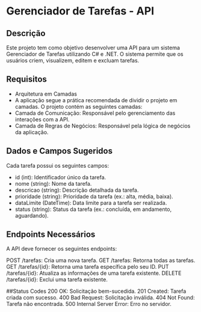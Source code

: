 # Gerenciador de Tarefas - API
## Descrição
Este projeto tem como objetivo desenvolver uma API para um sistema Gerenciador de Tarefas utilizando C# e .NET. O sistema permite que os usuários criem, visualizem, editem e excluam tarefas.

## Requisitos
- Arquitetura em Camadas
- A aplicação segue a prática recomendada de dividir o projeto em camadas. O projeto contém as seguintes camadas:
- Camada de Comunicação: Responsável pelo gerenciamento das interações com a API.
 - Camada de Regras de Negócios: Responsável pela lógica de negócios da aplicação.

## Dados e Campos Sugeridos
Cada tarefa possui os seguintes campos:

* id (int): Identificador único da tarefa.
* nome (string): Nome da tarefa.
* descricao (string): Descrição detalhada da tarefa.
* prioridade (string): Prioridade da tarefa (ex.: alta, média, baixa).
* dataLimite (DateTime): Data limite para a tarefa ser realizada.
* status (string): Status da tarefa (ex.: concluída, em andamento, aguardando).

## Endpoints Necessários
A API deve fornecer os seguintes endpoints:

POST /tarefas: Cria uma nova tarefa.
GET /tarefas: Retorna todas as tarefas.
GET /tarefas/{id}: Retorna uma tarefa específica pelo seu ID.
PUT /tarefas/{id}: Atualiza as informações de uma tarefa existente.
DELETE /tarefas/{id}: Exclui uma tarefa existente.

##Status Codes
200 OK: Solicitação bem-sucedida.
201 Created: Tarefa criada com sucesso.
400 Bad Request: Solicitação inválida.
404 Not Found: Tarefa não encontrada.
500 Internal Server Error: Erro no servidor.
